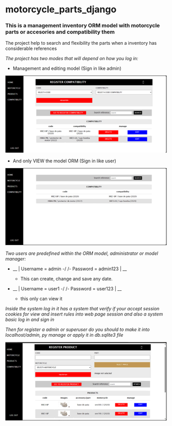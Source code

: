 # motorcycle_parts_django
### This is a management inventory ORM model with motorcycle parts or accesories and compatibility them

The project help to search and flexibility the parts when a inventory has considerable references

*The project has two modes that will depend on how you log in:*

- Management and editing model (Sign in like admin)
  
![admin](/readme/admin.png)

- And only VIEW the model ORM (Sign in like user)

![user](/readme/user.png)
  
*Two users are predefined within the ORM model, administrator or model manager:*

- __ | Username = admin -/ /- Password = admin123 | __
  - This can create, change and save any date.

- __ | Username = user1 -/ /- Password = user123 | __
  - this only can view it

*Inside the system log in it has a system that verify if your accept session cookies for view and insert rules into web page session and also a system basic log in and sign in*

*Then for register a admin or superuser do you should to make it into localhost/admin, py manage or apply it in db.sqlite3 file*  

![more](/readme/more.png)